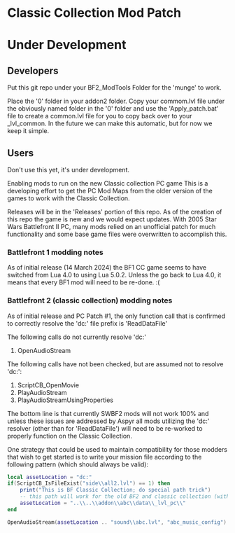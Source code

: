 # Classic Collection Mod Patch

# Under Development

## Developers
Put this git repo under your BF2_ModTools Folder for the 'munge' to work.

Place the '0' folder in your addon2 folder.
Copy your commom.lvl file under the obviously named folder in the '0' folder and use the 'Apply_patch.bat' file
to create a common.lvl file for you to copy back over to your _lvl_common.
In the future we can make this automatic, but for now we keep it simple.


## Users
Don't use this yet, it's under development.

Enabling mods to run on the new Classic collection PC game
This is a developing effort to get the  PC Mod Maps from the older version of the games to work with the Classic Collection.

Releases will be in the 'Releases' portion of this repo.
As of the creation of this repo the game is new and we would expect updates.
With 2005 Star Wars Battlefront II PC, many mods relied on an unofficial patch for much functionality and some base game files were overwritten to accomplish this.


### Battlefront 1 modding notes
As of initial release (14 March 2024) the BF1 CC game seems to have switched from Lua 4.0 to using Lua 5.0.2. Unless the go back to Lua 4.0, it means that every BF1 mod will need to be re-done. :(

### Battlefront 2 (classic collection) modding notes
As of initial release and PC Patch #1, the only function call that is confirmed to correctly resolve the 'dc:' file prefix is 'ReadDataFile'

The following calls do not currently resolve 'dc:'
1. OpenAudioStream

The following calls have not been checked, but are assumed not to resolve 'dc:':
1. ScriptCB_OpenMovie
1. PlayAudioStream
1. PlayAudioStreamUsingProperties

The bottom line is that currently SWBF2 mods will not work 100% and unless these issues are addressed by Aspyr all mods utilizing the 'dc:' resolver (other than for 'ReadDataFile') will need to be re-worked to properly function on the Classic Collection.

One strategy that could be used to maintain compatibility for those modders that wish to get started is to write your mission file according to the following pattern (which should always be valid): 

```LUA
local assetLocation = "dc:"
if(ScriptCB_IsFileExist("side\\all2.lvl") == 1) then 
    print("This is BF Classic Collection; do special path trick")
    -- this path will work for the old BF2 and classic collection (with the '0' patch)
    assetLocation = "..\\..\\addon\\abc\\data\\_lvl_pc\\"
end

OpenAudioStream(assetLocation .. "sound\\abc.lvl", "abc_music_config")

```